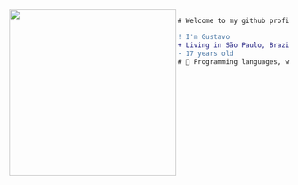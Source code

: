 <img align="left" height="300" src="https://miro.medium.com/max/640/0*YyL79g0pgvpMnzta"/>

```diff
# Welcome to my github profile!

! I'm Gustavo
+ Living in São Paulo, Brazil 🇧🇷.
- 17 years old
# 📖 Programming languages, web development
```
